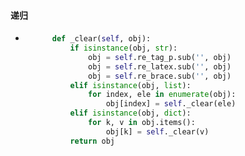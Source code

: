 #### 递归

- ```python
        def _clear(self, obj):
            if isinstance(obj, str):
                obj = self.re_tag_p.sub('', obj)
                obj = self.re_latex.sub('', obj)
                obj = self.re_brace.sub('', obj)
            elif isinstance(obj, list):
                for index, ele in enumerate(obj):
                    obj[index] = self._clear(ele)
            elif isinstance(obj, dict):
                for k, v in obj.items():
                    obj[k] = self._clear(v)
            return obj
  ```

  

